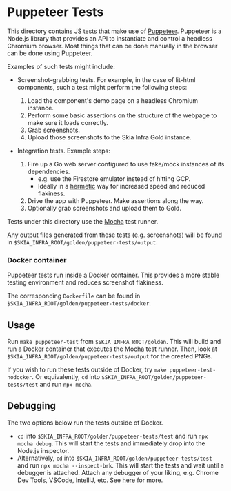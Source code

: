 # Puppeteer Tests

This directory contains JS tests that make use of [Puppeteer](https://pptr.dev).
Puppeteer is a Node.js library that provides an API to instantiate and control a
headless Chromium browser. Most things that can be done manually in the browser
can be done using Puppeteer.

Examples of such tests might include:

 - Screenshot-grabbing tests. For example, in the case of lit-html components,
   such a test might perform the following steps:
   1. Load the component's demo page on a headless Chromium instance.
   2. Perform some basic assertions on the structure of the webpage to make sure
      it loads correctly.
   3. Grab screenshots.
   4. Upload those screenshots to the Skia Infra Gold instance.
      <!-- TODO(lovisolo): Set up a Gold instance for Skia Infra.
                           Add a link to it here. -->

 - Integration tests. Example steps:
   1. Fire up a Go web server configured to use fake/mock instances of its
      dependencies.
      - e.g. use the Firestore emulator instead of hitting GCP.
      - Ideally in a
        [hermetic](https://testing.googleblog.com/2012/10/hermetic-servers.html)
        way for increased speed and reduced flakiness.
   2. Drive the app with Puppeteer. Make assertions along the way.
   3. Optionally grab screenshots and upload them to Gold.

Tests under this directory use the [Mocha](https://mochajs.org/) test runner.

Any output files generated from these tests (e.g. screenshots) will be found in
`$SKIA_INFRA_ROOT/golden/puppeteer-tests/output`.

### Docker container

Puppeteer tests run inside a Docker container. This provides a more stable
testing environment and reduces screenshot flakiness.

The corresponding `Dockerfile` can be found in
`$SKIA_INFRA_ROOT/golden/puppeteer-tests/docker`.

## Usage

Run `make puppeteer-test` from `$SKIA_INFRA_ROOT/golden`. This will build and
run a Docker container that executes the Mocha test runner. Then, look at
`$SKIA_INFRA_ROOT/golden/puppeteer-tests/output` for the created PNGs.

If you wish to run these tests outside of Docker, try
`make puppeteer-test-nodocker`. Or equivalently, `cd` into
`$SKIA_INFRA_ROOT/golden/puppeteer-tests/test` and run `npx mocha`.

## Debugging

The two options below run the tests outside of Docker.

 - `cd` into `$SKIA_INFRA_ROOT/golden/puppeteer-tests/test` and run
   `npx mocha debug`. This will start the tests and immediately drop into the
   Node.js inspector.
 - Alternatively, `cd` into `$SKIA_INFRA_ROOT/golden/puppeteer-tests/test` and
   run `npx mocha --inspect-brk`. This will start the tests and wait until a
   debugger is attached. Attach any debugger of your liking, e.g. Chrome Dev
   Tools, VSCode, IntelliJ, etc. See
   [here](https://mochajs.org/#-debug-inspect-debug-brk-inspect-brk-debug-inspect)
   for more.

